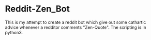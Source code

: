 # Reddit-Zen_Bot
This is my attempt to create a reddit bot which give out some cathartic advice whenever a  redditor comments "Zen-Quote". The scripting is in python3.
